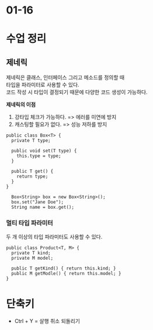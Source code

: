 # 01-16

# 수업 정리

## 제네릭
제네릭은 클래스, 인터페이스 그리고 메소드를 정의할 때    
타입을 파라미터로 사용할 수 있다.   
코드 작성 시 타입이 결정되기 때문에 다양한 코드 생성이 가능하다.   

**제네릭의 이점**   
1. 강타입 체크가 가능하다. => 에러를 미연에 방지
2. 캐스팅할 필요가 없다. => 성능 저하를 방지

~~~
public class Box<T> {
  private T type;
  
  public void set(T type) {
    this.type = type;
  }

  public T get() {
    return type;
  }
}
~~~

~~~
  Box<String> box = new Box<String>();
  box.set("Jane Doe");
  String name = box.get();
~~~

### 멀티 타입 파라미터
두 개 이상의 타입 파라미터도 사용할 수 있다.

~~~
public class Product<T, M> {
  private T kind;
  private M model;

  public T getKind() { return this.kind; }
  public M getModle() { return this.model; }
}
~~~

# 단축키
- Ctrl + Y = 살행 취소 되돌리기
